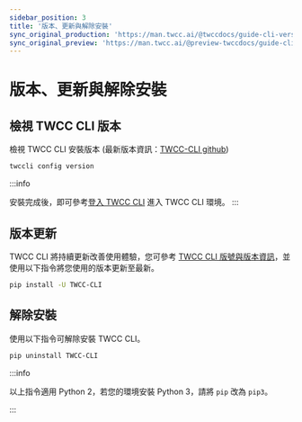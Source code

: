 ```yaml
---
sidebar_position: 3
title: '版本、更新與解除安裝'
sync_original_production: 'https://man.twcc.ai/@twccdocs/guide-cli-version-update-uninstall-zh' 
sync_original_preview: 'https://man.twcc.ai/@preview-twccdocs/guide-cli-version-update-uninstall-zh'
---
```



# 版本、更新與解除安裝


## 檢視 TWCC CLI 版本

檢視 TWCC CLI 安裝版本 (最新版本資訊：[TWCC-CLI github](https://github.com/TW-NCHC/TWCC-CLI/tree/v0.5))

```bash
twccli config version
```


:::info

安裝完成後，即可參考[<ins>登入 TWCC CLI</ins>](https://man.twcc.ai/@twccdocs/guide-cli-signin-zh) 進入 TWCC CLI 環境。
:::


## 版本更新

TWCC CLI 將持續更新改善使用體驗，您可參考 [TWCC CLI 版號與版本資訊](https://github.com/twcc/TWCC-CLI/tree/v0.5)，並使用以下指令將您使用的版本更新至最新。

```bash
pip install -U TWCC-CLI
```

## 解除安裝

使用以下指令可解除安裝 TWCC CLI。

```bash
pip uninstall TWCC-CLI
```

:::info

以上指令適用 Python 2，若您的環境安裝 Python 3，請將 `pip` 改為 `pip3`。  

:::